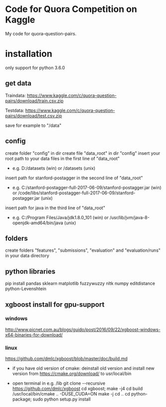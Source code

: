 # Code for Quora Competition on Kaggle
My code for quora-question-pairs.

# installation
only support for python 3.6.0

## get data
Traindata:
https://www.kaggle.com/c/quora-question-pairs/download/train.csv.zip

Testdata:
https://www.kaggle.com/c/quora-question-pairs/download/test.csv.zip

save for example to "/data"

## config
create folder "config" in dir
create file "data_root" in dir "config"
insert your root path to your data files in the first line of "data_root"
- e.g. D:/datasets (win) or /datasets (unix)

insert path for stanford-postagger in the second line of "data_root"
- e.g. C:/stanford-postagger-full-2017-06-09/stanford-postagger.jar (win) or /code/libs/stanford-postagger-full-2017-06-09/stanford-postagger.jar (unix)

insert path for java in the third line of "data_root"
- e.g. C:/Program Files/Java/jdk1.8.0_101 (win) or /usr/lib/jvm/java-8-openjdk-amd64/bin/java (unix)

## folders
create folders "features", "submissions", "evaluation" and "evaluation/runs" in your data directory

## python libraries
pip install pandas sklearn matplotlib fuzzywuzzy nltk numpy editdistance python-Levenshtein 

## xgboost install for gpu-support

### windows 
http://www.picnet.com.au/blogs/guido/post/2016/09/22/xgboost-windows-x64-binaries-for-download/

### linux
https://github.com/dmlc/xgboost/blob/master/doc/build.md

- if you have old version of cmake: deinstall old version and install new version from https://cmake.org/download/ to usr/local/bin

- open terminal in e.g. /lib
	git clone --recursive https://github.com/dmlc/xgboost
	cd xgboost; make -j4
	cd build
	/usr/local/bin/cmake .. -DUSE_CUDA=ON
	make -j
	cd ..
	cd python-package; sudo python setup.py install
